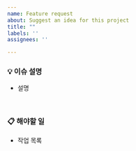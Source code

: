 ```yaml
---
name: Feature request
about: Suggest an idea for this project
title: ""
labels: ''
assignees: ''

---
```


### 💡 이슈 설명

- 설명

<br>

### 📋 해야할 일

- 작업 목록
